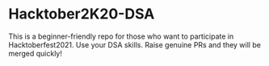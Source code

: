 # Hacktober2K20-DSA
This is a beginner-friendly repo for those who want to participate in Hacktoberfest2021. Use your DSA skills. Raise genuine PRs and they will be merged quickly!
